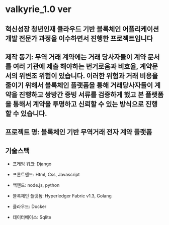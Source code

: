 # valkyrie_1.0 ver
## 혁신성장 청년인재 클라우드 기반 블록체인 어플리케이션 개발 전문가 과정을 이수하면서 진행한 프로젝트입니다

## 제작 동기: 무역 거래 계약에는 거래 당사자들이 계약 문서를 여러 기관에 제출 해야하는 번거로움과 비효율, 계약문서의 위변조 위험이 있습니다.  이러한 위험과 거래 비용을 줄이기 위해서 블록체인 플랫폼을 통해 거래당사자들이 계약을 진행하고 쌍방간 증빙 서류를 검증하게 했고 본 플랫폼을 통해서 계약을 투명하고 신뢰할 수 있는 방식으로 진행 할 수 있습니다.

## 프로젝트 명: 블록체인 기반 무역거래 전자 계약 플랫폼



## 기술스택

- 프레임 워크: Django

- 프론트엔드: Html, Css, Javascript

- 백엔드: node.js, python

- 블록체인 플랫폼: Hyperledger Fabric v1.3, Golang

- 클라우드: Docker

- 데이터베이스: Sqlite
